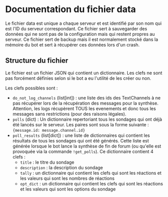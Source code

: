 # Documentation du fichier data

Le fichier data est unique a chaque serveur et est identifié par son nom qui est l'ID du serveur correspondant.
Ce fichier sert à sauvegarder des données qui ne sont pas de la configuration mais qui restent propres au serveur.
Ce fichier sert de backup mais il est normalement stocké dans la mémoire du bot et sert à récupérer ces données lors d'un crash.

## Structure du fichier

Le fichier est un fichier JSON qui contient un dictionnaire.
Les clefs ne sont pas forcément définies selon si le bot a eu l'utilité de les créer ou non.

Les clefs possibles sont :
- `do_not_log_channels` (list[int]) : une liste des ids des TextChannels à ne pas récupérer lors de la récupération des messages pour la synthèse. Attention, les logs récupèrent TOUS les evenements et donc tous les messages sans restrictions (pour des raisons légales).
- `polls` (dict) : Un dictionnaire repertoriant tous les sondages qui ont déjà été lancés sur le serveur. Les paires sont sous la forme suivante : `{message.id: message.channel.id}`
- `poll_results` (list[dict]) : une liste de dictionnaires qui contient les résultats de tous les sondages qui ont été générés. Cette liste est générée lorsque le bot lance la synthèse de fin de forum (ou qu'elle est provoquée via la commande `!get_polls`). Ce dictionnaire contient 4 clefs :
   - `title` : le titre du sondage 
   - `description` : la description du sondage
   - `tally` : un dictionnaire qui contient les clefs qui sont les réactions et les valeurs qui sont les nombres de réactions
   - `opt_dict` : un dictionnaire qui contient les clefs qui sont les réactions et les valeurs qui sont les options du sondage
